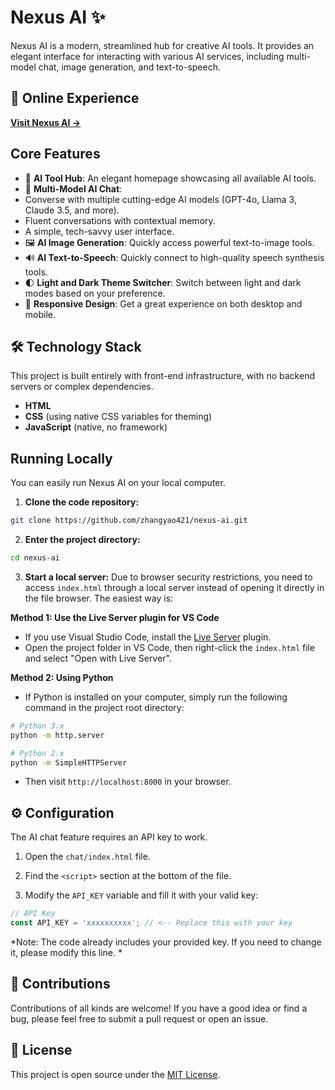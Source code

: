 # Nexus AI  ✨

Nexus AI is a modern, streamlined hub for creative AI tools. It provides an elegant interface for interacting with various AI services, including multi-model chat, image generation, and text-to-speech.

## 🚀 Online Experience

**[Visit Nexus AI -> ](https://pollinationsai.vercel.app/)**

## Core Features

* 🎨 **AI Tool Hub**: An elegant homepage showcasing all available AI tools.
* 💬 **Multi-Model AI Chat**:
* Converse with multiple cutting-edge AI models (GPT-4o, Llama 3, Claude 3.5, and more).
* Fluent conversations with contextual memory.
* A simple, tech-savvy user interface.
* 🖼️ **AI Image Generation**: Quickly access powerful text-to-image tools.
* 🔊 **AI Text-to-Speech**: Quickly connect to high-quality speech synthesis tools.
* 🌓 **Light and Dark Theme Switcher**: Switch between light and dark modes based on your preference.
* 📱 **Responsive Design**: Get a great experience on both desktop and mobile.

## 🛠️ Technology Stack

This project is built entirely with front-end infrastructure, with no backend servers or complex dependencies.

* **HTML**
* **CSS** (using native CSS variables for theming)
* **JavaScript** (native, no framework)

## Running Locally

You can easily run Nexus AI on your local computer.

1. **Clone the code repository:**
```bash
git clone https://github.com/zhangyao421/nexus-ai.git
```

2. **Enter the project directory:**
```bash
cd nexus-ai
```

3. **Start a local server:**
Due to browser security restrictions, you need to access `index.html` through a local server instead of opening it directly in the file browser. The easiest way is:

**Method 1: Use the Live Server plugin for VS Code**
* If you use Visual Studio Code, install the [Live Server](https://marketplace.visualstudio.com/items?itemName=ritwickdey.LiveServer) plugin.
* Open the project folder in VS Code, then right-click the `index.html` file and select "Open with Live Server".

**Method 2: Using Python**
* If Python is installed on your computer, simply run the following command in the project root directory:
```bash
# Python 3.x
python -m http.server

# Python 2.x
python -m SimpleHTTPServer
```
* Then visit `http://localhost:8000` in your browser.

## ⚙️ Configuration

The AI chat feature requires an API key to work.

1. Open the `chat/index.html` file.

2. Find the `<script>` section at the bottom of the file.

3. Modify the `API_KEY` variable and fill it with your valid key:

```javascript
// API Key
const API_KEY = 'xxxxxxxxxx'; // <-- Replace this with your key
```
*Note: The code already includes your provided key. If you need to change it, please modify this line. *

## 🤝 Contributions

Contributions of all kinds are welcome! If you have a good idea or find a bug, please feel free to submit a pull request or open an issue.

## 📄 License

This project is open source under the [MIT License](LICENSE).
